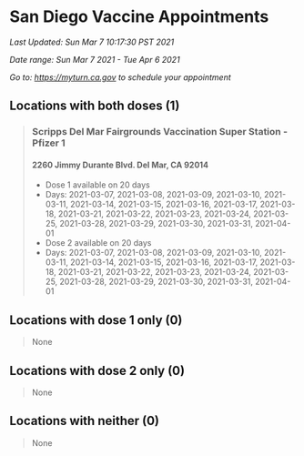 # San Diego Vaccine Appointments
*Last Updated: Sun Mar 7 10:17:30 PST 2021*

*Date range: Sun Mar 7 2021 - Tue Apr 6 2021*

*Go to: <https://myturn.ca.gov> to schedule your appointment*


## Locations with both doses (1)

>### Scripps Del Mar Fairgrounds Vaccination Super Station - Pfizer 1
>#### 2260 Jimmy Durante Blvd. Del Mar, CA 92014
>- Dose 1 available on 20 days
>  - Days: 2021-03-07, 2021-03-08, 2021-03-09, 2021-03-10, 2021-03-11, 2021-03-14, 2021-03-15, 2021-03-16, 2021-03-17, 2021-03-18, 2021-03-21, 2021-03-22, 2021-03-23, 2021-03-24, 2021-03-25, 2021-03-28, 2021-03-29, 2021-03-30, 2021-03-31, 2021-04-01
>- Dose 2 available on 20 days
>  - Days: 2021-03-07, 2021-03-08, 2021-03-09, 2021-03-10, 2021-03-11, 2021-03-14, 2021-03-15, 2021-03-16, 2021-03-17, 2021-03-18, 2021-03-21, 2021-03-22, 2021-03-23, 2021-03-24, 2021-03-25, 2021-03-28, 2021-03-29, 2021-03-30, 2021-03-31, 2021-04-01

## Locations with dose 1 only (0)

>None

## Locations with dose 2 only (0)

>None

## Locations with neither (0)

>None

